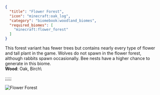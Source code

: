 ```json
{
  "title": "Flower Forest",
  "icon": "minecraft:oak_log",
  "category": "biomebook:woodland_biomes",
  "required_biomes": [
    "minecraft:flower_forest"
  ]
}
```


This forest variant has fewer trees but contains nearly every type of flower and tall plant in the game. Wolves do not spawn in the flower forest, although rabbits spawn occasionally. Bee nests have a higher chance to generate in this biome.\
**Wood**: Oak, Birch\

;;;;;

![Flower Forest](biomebook:textures/gui/biomes/flower_forest.png,fit)